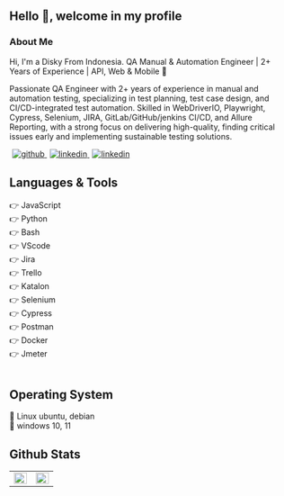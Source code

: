 </br>

## Hello 👋, welcome in my profile

### About Me

Hi, I'm a Disky From Indonesia.
QA Manual & Automation Engineer | 2+ Years of Experience | API, Web & Mobile 🚀

Passionate QA Engineer with 2+ years of experience in manual and automation testing, specializing in test planning, test case design, and CI/CD-integrated test automation. Skilled in WebDriverIO, Playwright, Cypress, Selenium, JIRA, GitLab/GitHub/jenkins CI/CD, and Allure Reporting, with a strong focus on delivering high-quality, finding critical issues early and implementing sustainable testing solutions.
</br>

<a href="https://github.com/diskyap" target="_blank">
<img src=https://img.shields.io/badge/github-%2324292e.svg?&style=for-the-badge&logo=github&logoColor=white alt=github style="margin-bottom: 1px; margin-left: 5px"" />
</a>

<a href="https://linkedin.com/in/disky-adit-prastio-748b23207/" target="_blank">
<img src=https://img.shields.io/badge/linkedin-%231E77B5.svg?&style=for-the-badge&logo=linkedin&logoColor=white alt=linkedin style="margin-bottom: 1px; margin-left: 5px"" />
</a>

<a href="https://discord.com/#1161" target="_blank">
<img src=https://img.shields.io/badge/discord-%231E77B5.svg?&style=for-the-badge&logo=discord&logoColor=white alt=linkedin style="margin-bottom: 1px; margin-left: 5px" />
</a>


</td></tr></table>

<br/>

## Languages & Tools
👉 JavaScript <br>
👉 Python <br>
👉 Bash <br>
👉 VScode <br>
👉 Jira <br>
👉 Trello <br>
👉 Katalon <br>
👉 Selenium <br>
👉 Cypress <br>
👉 Postman <br>
👉 Docker <br>
👉 Jmeter <br>
<br/>

## Operating System
🫰 Linux ubuntu, debian <br>
🫰 windows 10, 11 <br>
## Github Stats

<table><tr><td valign="top" width="50%">

<img src="https://github-readme-stats.vercel.app/api?username=diskyap&show_icons=true&count_private=true&hide_border=true" align="left" style="width: 100%" />

</td><td valign="top" width="50%">

<img src="https://github-readme-stats.vercel.app/api/top-langs/?username=diskyap&hide_border=true&layout=compact" align="left" style="width: 100%" />
